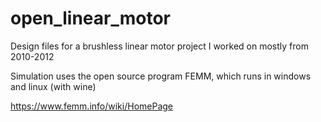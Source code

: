# open_linear_motor
Design files for a brushless linear motor project I worked on mostly from 2010-2012

Simulation uses the open source program FEMM, which runs in windows and linux (with wine)

https://www.femm.info/wiki/HomePage
